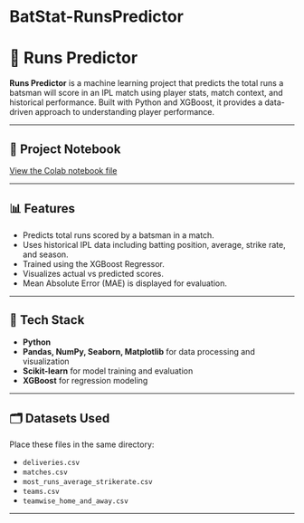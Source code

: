 # BatStat-RunsPredictor

# 🏏 Runs Predictor

**Runs Predictor** is a machine learning project that predicts the total runs a batsman will score in an IPL match using player stats, match context, and historical performance. Built with Python and XGBoost, it provides a data-driven approach to understanding player performance.

---

## 📓 Project Notebook

[View the Colab notebook file]([https://colab.research.google.com/drive/1AbZAWP6nwoY2wwCtSYIJ8uDNASa6TwH3?usp=sharing](https://colab.research.google.com/drive/1Gj53g6_BQ1cJi0TQ7aifQRGuFSCnRPVt))


---

## 📊 Features

- Predicts total runs scored by a batsman in a match.
- Uses historical IPL data including batting position, average, strike rate, and season.
- Trained using the XGBoost Regressor.
- Visualizes actual vs predicted scores.
- Mean Absolute Error (MAE) is displayed for evaluation.

---

## 🧠 Tech Stack

- **Python**
- **Pandas, NumPy, Seaborn, Matplotlib** for data processing and visualization
- **Scikit-learn** for model training and evaluation
- **XGBoost** for regression modeling

---

## 🗂️ Datasets Used

Place these files in the same directory:
- `deliveries.csv`
- `matches.csv`
- `most_runs_average_strikerate.csv`
- `teams.csv`
- `teamwise_home_and_away.csv`

---

